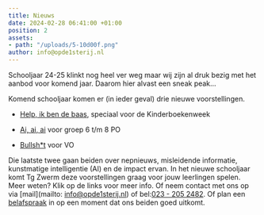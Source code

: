 ```yaml
---
title: Nieuws
date: 2024-02-28 06:41:00 +01:00
position: 2
assets:
- path: "/uploads/5-10d00f.png"
author: info@opde1sterij.nl
---
```


Schooljaar 24-25 klinkt nog heel ver weg maar wij zijn al druk bezig met het aanbod voor komend jaar. Daarom hier alvast een sneak peak...

Komend schooljaar komen er (in ieder geval) drie nieuwe voorstellingen.

* [Help, ik ben de baas](https://www.opde1sterij.nl/theatergroep-zwerm/help-ik-ben-de-baas/), speciaal voor de Kinderboekenweek

* [Ai, ai, ai](https://www.opde1sterij.nl/theatergroep-zwerm/ai-ai-ai/) voor groep 6 t/m 8 PO

* [Bullsh\*t](https://www.opde1sterij.nl/theatergroep-zwerm/bullsh-t/) voor VO

Die laatste twee gaan beiden over nepnieuws, misleidende informatie, kunstmatige intelligentie (AI) en de impact ervan. In het nieuwe schooljaar komt Tg Zwerm deze voorstellingen graag voor jouw leerlingen spelen. Meer weten? Klik op de links voor meer info. Of neem contact met ons op via \[mail](mailto: info@opde1sterij.nl) of bel:<a href="tel:\+31232052482" title="Bel Op de eerste rij">023 - 205 2482</a>. Of plan een [belafspraak](https://calendly.com/opde1sterij/info-over-nieuwe-voorstellingen) in op een moment dat ons beiden goed uitkomt.